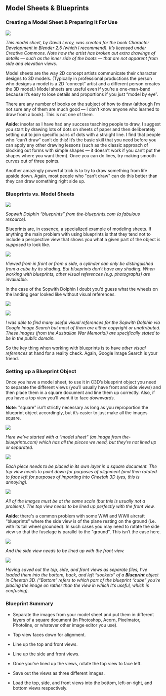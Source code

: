 ## Model Sheets & Blueprints

### Creating a Model Sheet & Preparing It For Use

![](pastedGraphic-171.jpg)

*This model sheet, by David Leroy, was created for the book Character Development in Blender 2.5 (which I recommend). It’s licensed under Creative Commons. Note how the artist has broken out extra drawings of details — such as the inner side of the boots — that are not apparent from side and elevation views.*

Model sheets are the way 2D concept artists communicate their character designs to 3D models. (Typically in professional productions the person who designs a model is a 2D “concept” artist and a different person creates the 3D model.) Model sheets are useful even if you’re a one-man-band because it’s easy to lose details and proportions if you just “model by eye”.

There are any number of books on the subject of how to draw (although I’m not sure any of them are much good — I don’t know anyone who learned to draw from a book). This is not one of them.

**Aside**: insofar as I have had any success teaching people to draw, I suggest you start by drawing lots of dots on sheets of paper and then deliberately setting out to join specific pairs of dots with a straight line. I find that people who “can’t draw” can’t do this! It’s the basic skill that you need before you can apply any other drawing lessons (such as the classic approach of blocking out forms with simple shapes — it doesn’t work if you can’t put the shapes where you want them). Once you can do lines, try making smooth curves out of three points.

Another amazingly powerful trick is to try to draw something from life upside down. Again, most people who "can’t draw" can do this better than they can draw something right side up.

### Blueprints vs. Model Sheets

![](pastedGraphic-172.jpg)

*Sopwith Dolphin “blueprints” from the-blueprints.com (a fabulous resource).*

Blueprints are, in essence, a specialized example of modeling sheets. If anything the main problem with using blueprints is that they tend not to include a perspective view that shows you what a given part of the object is _supposed_ to look like.

![](pastedGraphic-173.jpg)

*Viewed from in front or from a side, a cylinder can only be distinguished from a cube by its shading. But blueprints don’t have any shading. When working with blueprints, other visual references (e.g. photographs) are invaluable.*

In the case of the Sopwith Dolphin I doubt you’d guess what the wheels on the landing gear looked like without visual references.

![](pastedGraphic-174.jpg)

![](pastedGraphic-175.jpg)

*I was able to find many useful visual references for the Sopwith Dolphin via Google Image Search but most of them are either copyright or unattributed. These images (from the Australian War Memorial) are specifically stated to be in the public domain.*

So the key thing when working with blueprints is to have *other visual references* at hand for a reality check. Again, Google Image Search is your friend.

### Setting up a Blueprint Object

Once you have a model sheet, to use it in C3D’s blueprint object you need to separate the different views (you’ll usually have front and side views) and then place them in a square document and line them up correctly. Also, if you have a top view you’ll want it to face *downwards*.

**Note**: "square" isn’t strictly necessary as long as you reproportion the blueprint object accordingly, but it’s easier to just make all the images square.

![](pastedGraphic-176.jpg)

*Here we’ve started with a “model sheet” (an image from the-blueprints.com) which has all the pieces we need, but they’re not lined up or separated.*

![](pastedGraphic-177.jpg)

*Each piece needs to be placed in its own layer in a square document. The top view needs to point down for purposes of alignment (and then rotated to face left for purposes of importing into Cheetah 3D (yes, this is annoying).*

![](pastedGraphic-178.jpg)

*All of the images must be at the same scale (but this is usually not a problem). The top view needs to be lined up perfectly with the front view.*

**Aside**: there's a common problem with some WWI and WWII aircraft “blueprints” where the side view is of the plane resting on the ground (i.e. with its tail wheel grounded). In such cases you may need to rotate the side view so that the fuselage is parallel to the "ground". This isn’t the case here.

![](pastedGraphic-179.jpg)

*And the side view needs to be lined up with the front view.*

![](pastedGraphic-180.jpg)

*Having saved out the top, side, and front views as separate files, I’ve loaded them into the bottom, back, and left “sockets” of a **Blueprint** object in Cheetah 3D. (“Bottom” refers to which part of the blueprint “cube” you’re placing the image on rather than the view in which it’s useful, which is confusing).*

### Blueprint Summary

- Separate the images from your model sheet and put them in different layers of a square document (in Photoshop, Acorn, Pixelmator, Photoline, or whatever other image editor you use).

- Top view faces down for alignment.

- Line up the top and front views.

- Line up the side and front views.

- Once you’ve lined up the views, rotate the top view to face left.

- Save out the views as three different images.

- Load the top, side, and front views into the bottom, left-or-right, and bottom views respectively.

